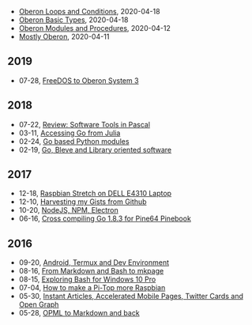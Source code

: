 
+ [Oberon Loops and Conditions](/blog/2020/04/18/Mostly-Oberon-Loops-and-Conditions.html), 2020-04-18
+ [Oberon Basic Types](/blog/2020/04/18/Mostly-Oberon-Basic-Types.html), 2020-04-18
+ [Oberon Modules and Procedures](/blog/2020/04/12/Mostly-Oberon-Modules.html), 2020-04-12
+ [Mostly Oberon](/blog/2020/04/11/Mostly-Oberon.html), 2020-04-11

## 2019

 + 07-28, [FreeDOS to Oberon System 3](/blog/2019/07/28/freedos-to-oberon-system-3.html)

## 2018

 + 07-22, [Review: Software Tools in Pascal](/blog/2018/07/22/software-tools-in-pascal.html)
 + 03-11, [Accessing Go from Julia](/blog/2018/03/11/accessing-go-from-julia.html)
 + 02-24, [Go based Python modules](/blog/2018/02/24/go-based-python-modules.html)
 + 02-19, [Go, Bleve and Library oriented software](/blog/2018/02/19/go-bleve-and-libraries.html)

## 2017

 + 12-18, [Raspbian Stretch on DELL E4310 Laptop](/blog/2017/12/18/raspbian-stretch-on-amd64.html)
 + 12-10, [Harvesting my Gists from Github](/blog/2017/12/10/harvesting-my-gists-from-github.html)
 + 10-20, [NodeJS, NPM, Electron](/blog/2017/10/20/node-npm-electron.html)
 + 06-16, [Cross compiling Go 1.8.3 for Pine64 Pinebook](/blog/2017/06/16/cross-compiling-go.html)

## 2016

 + 09-20, [Android, Termux and Dev Environment](/blog/2016/09/20/Android-Termux-Dev-environment.html)
 + 08-16, [From Markdown and Bash to mkpage](/blog/2016/08/16/From-Markdown-and-Bash-to-mkpage.html)
 + 08-15, [Exploring Bash for Windows 10 Pro](/blog/2016/08/15/Setting-up-Go-under-Bash-for-Windows-10.html)
 + 07-04, [How to make a Pi-Top more Raspbian](/blog/2016/07/04/How-To-Make-A-PiTop-More-Raspbian.html)
 + 05-30, [Instant Articles, Accelerated Mobile Pages, Twitter Cards and Open Graph](/blog/2016/05/30/amp-cards-and-open-graph.html)
 + 05-28, [OPML to Markdown and back](/blog/2016/05/28/OPML-to-Markdown-and-back.html)


